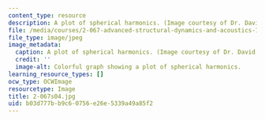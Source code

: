 ```yaml
---
content_type: resource
description: A plot of spherical harmonics. (Image courtesy of Dr. David Battle.)
file: /media/courses/2-067-advanced-structural-dynamics-and-acoustics-13-811-spring-2004/b03d777bb9c60756e26e5339a49a85f2_2-067s04.jpg
file_type: image/jpeg
image_metadata:
  caption: A plot of spherical harmonics. (Image courtesy of Dr. David Battle.)
  credit: ''
  image-alt: Colorful graph showing a plot of spherical harmonics.
learning_resource_types: []
ocw_type: OCWImage
resourcetype: Image
title: 2-067s04.jpg
uid: b03d777b-b9c6-0756-e26e-5339a49a85f2
---
```

